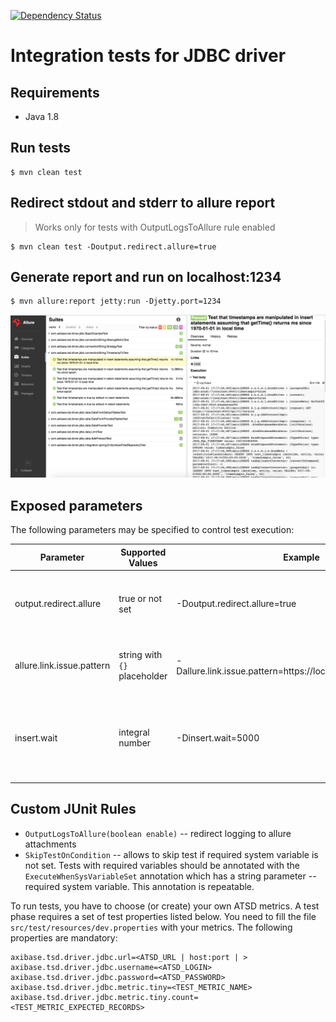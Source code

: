 [![Dependency Status](https://www.versioneye.com/user/projects/57b45deaf0b3bb00487de3a7/badge.svg?style=flat)](https://www.versioneye.com/user/projects/57b45deaf0b3bb00487de3a7)
# Integration tests for JDBC driver

## Requirements

* Java 1.8

## Run tests

```
$ mvn clean test
```

## Redirect stdout and stderr to allure report

> Works only for tests with OutputLogsToAllure rule enabled

```
$ mvn clean test -Doutput.redirect.allure=true
```
## Generate report and run on localhost:1234

```
$ mvn allure:report jetty:run -Djetty.port=1234
```

![](images/allure_fullscreen.png)

## Exposed parameters

The following parameters may be specified to control test execution:

Parameter | Supported Values | Example | Description
------------|-------------|------------|-----------
output.redirect.allure | true or not set | -Doutput.redirect.allure=true | Redirect per-test execution logging to allure attachment
allure.link.issue.pattern | string with `{}` placeholder | -Dallure.link.issue.pattern=https://localhost/redmine/issues/{} | Pattern for generating links to bugtracking system
insert.wait | integral number | -Dinsert.wait=5000 | waiting timeout in ms between insert and subsequent select statement 

## Custom JUnit Rules
* `OutputLogsToAllure(boolean enable)` -- redirect logging to allure attachments
* `SkipTestOnCondition` -- allows to skip test if required system variable is not set. Tests with required variables should be annotated with the `ExecuteWhenSysVariableSet` annotation which has a string parameter -- required system variable. This annotation is repeatable.

To run tests, you have to choose (or create) your own ATSD metrics. A test phase requires a set of test properties listed below. You need to fill the file `src/test/resources/dev.properties` with your metrics. The following properties are mandatory: 

```
axibase.tsd.driver.jdbc.url=<ATSD_URL | host:port | >
axibase.tsd.driver.jdbc.username=<ATSD_LOGIN>
axibase.tsd.driver.jdbc.password=<ATSD_PASSWORD>
axibase.tsd.driver.jdbc.metric.tiny=<TEST_METRIC_NAME>
axibase.tsd.driver.jdbc.metric.tiny.count=<TEST_METRIC_EXPECTED_RECORDS>
```
